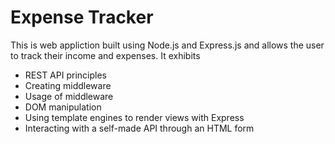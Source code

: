 # Expense Tracker 

This is web appliction built using Node.js and Express.js and allows the user to track their income and expenses. 
It exhibits 
* REST API principles
* Creating middleware
* Usage of middleware
* DOM manipulation
* Using template engines to render views with Express
* Interacting with a self-made API through an HTML form
